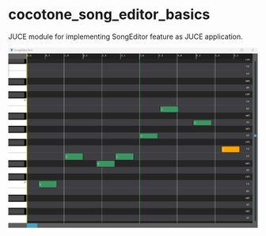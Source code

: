 # cocotone_song_editor_basics
JUCE module for implementing SongEditor feature as JUCE application.

![overview](/.image/overview_20240716.png)
